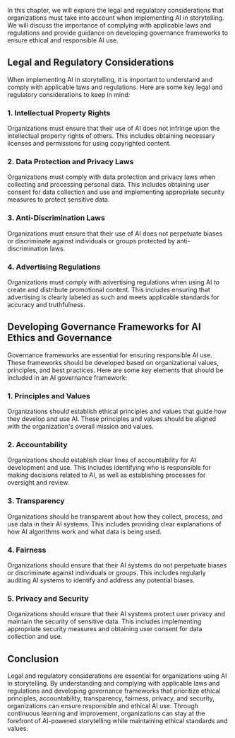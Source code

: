 

In this chapter, we will explore the legal and regulatory considerations that organizations must take into account when implementing AI in storytelling. We will discuss the importance of complying with applicable laws and regulations and provide guidance on developing governance frameworks to ensure ethical and responsible AI use.

Legal and Regulatory Considerations
-----------------------------------

When implementing AI in storytelling, it is important to understand and comply with applicable laws and regulations. Here are some key legal and regulatory considerations to keep in mind:

### 1. Intellectual Property Rights

Organizations must ensure that their use of AI does not infringe upon the intellectual property rights of others. This includes obtaining necessary licenses and permissions for using copyrighted content.

### 2. Data Protection and Privacy Laws

Organizations must comply with data protection and privacy laws when collecting and processing personal data. This includes obtaining user consent for data collection and use and implementing appropriate security measures to protect sensitive data.

### 3. Anti-Discrimination Laws

Organizations must ensure that their use of AI does not perpetuate biases or discriminate against individuals or groups protected by anti-discrimination laws.

### 4. Advertising Regulations

Organizations must comply with advertising regulations when using AI to create and distribute promotional content. This includes ensuring that advertising is clearly labeled as such and meets applicable standards for accuracy and truthfulness.

Developing Governance Frameworks for AI Ethics and Governance
-------------------------------------------------------------

Governance frameworks are essential for ensuring responsible AI use. These frameworks should be developed based on organizational values, principles, and best practices. Here are some key elements that should be included in an AI governance framework:

### 1. Principles and Values

Organizations should establish ethical principles and values that guide how they develop and use AI. These principles and values should be aligned with the organization's overall mission and values.

### 2. Accountability

Organizations should establish clear lines of accountability for AI development and use. This includes identifying who is responsible for making decisions related to AI, as well as establishing processes for oversight and review.

### 3. Transparency

Organizations should be transparent about how they collect, process, and use data in their AI systems. This includes providing clear explanations of how AI algorithms work and what data is being used.

### 4. Fairness

Organizations should ensure that their AI systems do not perpetuate biases or discriminate against individuals or groups. This includes regularly auditing AI systems to identify and address any potential biases.

### 5. Privacy and Security

Organizations should ensure that their AI systems protect user privacy and maintain the security of sensitive data. This includes implementing appropriate security measures and obtaining user consent for data collection and use.

Conclusion
----------

Legal and regulatory considerations are essential for organizations using AI in storytelling. By understanding and complying with applicable laws and regulations and developing governance frameworks that prioritize ethical principles, accountability, transparency, fairness, privacy, and security, organizations can ensure responsible and ethical AI use. Through continuous learning and improvement, organizations can stay at the forefront of AI-powered storytelling while maintaining ethical standards and values.
